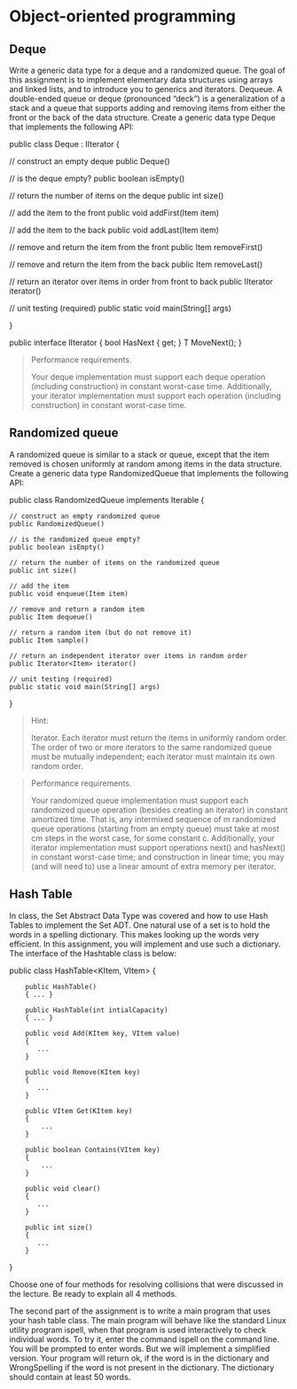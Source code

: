Object-oriented programming
========

## Deque

Write a generic data type for a deque and a randomized queue. The goal of this assignment is to implement elementary data structures using arrays and linked lists, and to introduce you to generics and iterators. Dequeue. A double-ended queue or deque (pronounced “deck”) is a generalization of a stack and a queue that supports adding and removing items from either the front or the back of the data structure. Create a generic data type Deque that implements the following API:

public class Deque : IIterator {

// construct an empty deque
public Deque()

// is the deque empty?
public boolean isEmpty()

// return the number of items on the deque
public int size()

// add the item to the front
public void addFirst(Item item)

// add the item to the back
public void addLast(Item item)

// remove and return the item from the front
public Item removeFirst()

// remove and return the item from the back
public Item removeLast()

// return an iterator over items in order from front to back
public IIterator<Item> iterator()

// unit testing (required)
public static void main(String[] args)

}

public interface IIterator<T>
{
    bool HasNext { get; }
    T MoveNext();
}

> Performance requirements.
>
> Your deque implementation must support each deque operation (including construction) in constant worst-case time. Additionally, your iterator implementation must support each operation (including construction) in constant worst-case time.

## Randomized queue

A randomized queue is similar to a stack or queue, except that the item removed is chosen uniformly at random among items in the data structure. Create a generic data type RandomizedQueue that implements the following API:

public class RandomizedQueue<Item> implements Iterable<Item> { 

    // construct an empty randomized queue
    public RandomizedQueue()

    // is the randomized queue empty?
    public boolean isEmpty()

    // return the number of items on the randomized queue
    public int size()

    // add the item
    public void enqueue(Item item)

    // remove and return a random item
    public Item dequeue()

    // return a random item (but do not remove it)
    public Item sample()

    // return an independent iterator over items in random order
    public Iterator<Item> iterator()

    // unit testing (required)
    public static void main(String[] args)

}

> Hint:
> 
> Iterator.  Each iterator must return the items in uniformly random order. The order of two or more iterators to the same randomized queue must be mutually independent; each iterator must maintain its own random order.

> Performance requirements.  
> 
> Your randomized queue implementation must support each randomized queue operation (besides creating an iterator) in constant amortized time. That is, any intermixed sequence of m randomized queue operations (starting from an empty queue) must take at most cm steps in the worst case, for some constant c. Additionally, your iterator implementation must support operations next() and hasNext() in constant worst-case time; and construction in linear time; you may (and will need to) use a linear amount of extra memory per iterator.

## Hash Table

In class, the Set Abstract Data Type was covered and how to use Hash Tables to implement the Set ADT. One natural use of a set is to hold the words in a spelling dictionary. This makes looking up the words very efficient. In this assignment, you will implement and use such a dictionary. The interface of the Hashtable class is below:

public class HashTable<KItem, VItem> {
     
        public HashTable()
        { ... }

        public HashTable(int intialCapacity)
        { ... }

        public void Add(KItem key, VItem value)
        {
           ...
        }

        public void Remove(KItem key)
        {
           ...
        }

        public VItem Get(KItem key)
        {
            ...
        }
        
        public boolean Contains(VItem key)
        {
            ...
        }
        
        public void clear() 
        {
           ...
        }
        
        public int size()
        {
           ...
        }
}

Choose one of four methods for resolving collisions that were discussed in the lecture. Be ready to explain all 4 methods.

The second part of the assignment is to write a main program that uses your hash table class. The main program will behave like the standard Linux utility program ispell, when that program is used interactively to check individual words. To try it, enter the command ispell on the command line. You will be prompted to enter words. But we will implement a simplified version. Your program will return ok, if the word is in the dictionary and WrongSpelling if the word is not present in the dictionary. The dictionary should contain at least 50 words.